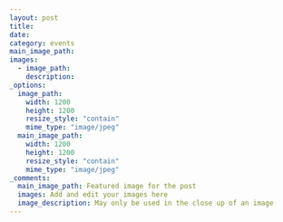 ```yaml
---
layout: post
title:
date:
category: events
main_image_path:
images:
  - image_path:
    description:
_options:
  image_path:
    width: 1200
    height: 1200
    resize_style: "contain"
    mime_type: "image/jpeg"
  main_image_path:
    width: 1200
    height: 1200
    resize_style: "contain"
    mime_type: "image/jpeg"
_comments:
  main_image_path: Featured image for the post
  images: Add and edit your images here
  image_description: May only be used in the close up of an image
---
```

